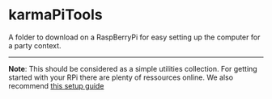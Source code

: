 # karmaPiTools
A folder to download on a RaspBerryPi for easy setting up the computer for a party context.


-----------

__Note__: This should be considered as a simple utilities collection. For getting started with your RPi there are plenty of ressources online. We also recommend [this setup guide](http://kr15h.github.io/RPi-Setup/index.html)
